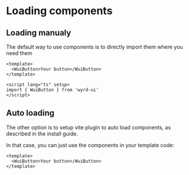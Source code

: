 # Loading components

## Loading manualy

The default way to use components is to directly import them where you need them

```vue
<template>
  <WuiButton>Your button</WuiButton>
</template>

<script lang="ts" setup>
import { WuiButton } from 'wyrd-ui'
</script>
```

## Auto loading

The other option is to setup vite plugin to auto load components, as described in the install guide.

In that case, you can just use the components in your template code:

```vue
<template>
  <WuiButton>Your button</WuiButton>
</template>
```
